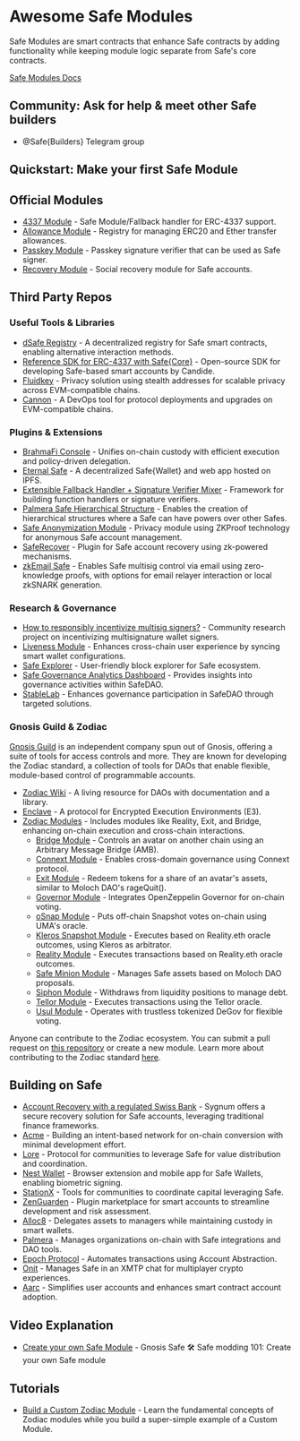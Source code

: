 # Awesome Safe Modules

Safe Modules are smart contracts that enhance Safe contracts by adding functionality while keeping module logic separate from Safe's core contracts.

[Safe Modules Docs](https://docs.safe.global/safe-core/safe-modules)

## Community: Ask for help & meet other Safe builders

- @Safe{Builders} Telegram group

## Quickstart: Make your first Safe Module

## Official Modules

- [4337 Module](https://github.com/safe-global/safe-modules/tree/f0af05c5817fe69291a801c150b3bb8de4da5f7f/modules/4337) - Safe Module/Fallback handler for ERC-4337 support.
- [Allowance Module](https://github.com/safe-global/safe-modules/tree/f0af05c5817fe69291a801c150b3bb8de4da5f7f/modules/allowances) - Registry for managing ERC20 and Ether transfer allowances.
- [Passkey Module](https://github.com/safe-global/safe-modules/tree/f0af05c5817fe69291a801c150b3bb8de4da5f7f/modules/passkey) - Passkey signature verifier that can be used as Safe signer.
- [Recovery Module](https://github.com/safe-global/safe-modules/tree/f0af05c5817fe69291a801c150b3bb8de4da5f7f/modules/recovery) - Social recovery module for Safe accounts.

## Third Party Repos

### Useful Tools & Libraries

- [dSafe Registry](https://twitter.com/daoism_systems) - A decentralized registry for Safe smart contracts, enabling alternative interaction methods.
- [Reference SDK for ERC-4337 with Safe{Core}](https://www.candide.dev/) - Open-source SDK for developing Safe-based smart accounts by Candide.
- [Fluidkey](https://fluidkey.com) - Privacy solution using stealth addresses for scalable privacy across EVM-compatible chains.
- [Cannon](https://usecannon.com) - A DevOps tool for protocol deployments and upgrades on EVM-compatible chains.

### Plugins & Extensions

- [BrahmaFi Console](https://www.brahma.fi/) - Unifies on-chain custody with efficient execution and policy-driven delegation.
- [Eternal Safe](https://github.com/eternalsafe/wallet) - A decentralized Safe{Wallet} and web app hosted on IPFS.
- [Extensible Fallback Handler + Signature Verifier Mixer](https://github.com/rndlabs/safe-contracts) - Framework for building function handlers or signature verifiers.
- [Palmera Safe Hierarchical Structure](https://docs.palmeradao.xyz/palmera-module-safe-hierarchical-structure) - Enables the creation of hierarchical structures where a Safe can have powers over other Safes.
- [Safe Anonymization Module](https://oxor.io/) - Privacy module using ZKProof technology for anonymous Safe account management.
- [SafeRecover](https://github.com/porco-rosso-j/safe-recovery-noir) - Plugin for Safe account recovery using zk-powered mechanisms.
- [zkEmail Safe](https://github.com/zkemail-xyz/safe-login) - Enables Safe multisig control via email using zero-knowledge proofs, with options for email relayer interaction or local zkSNARK generation.

### Research & Governance

- [How to responsibly incentivize multisig signers?](https://github.com/bartosjiri/multisig-signer-incentives) - Community research project on incentivizing multisignature wallet signers.
- [Liveness Module](https://github.com/defi-wonderland/safe-liveness) - Enhances cross-chain user experience by syncing smart wallet configurations.
- [Safe Explorer](https://safescanner.xyz) - User-friendly block explorer for Safe ecosystem.
- [Safe Governance Analytics Dashboard](https://safedao.curiahub.xyz/) - Provides insights into governance activities within SafeDAO.
- [StableLab](https://www.stablelab.xyz/) - Enhances governance participation in SafeDAO through targeted solutions.

### Gnosis Guild & Zodiac

[Gnosis Guild](https://www.gnosisguild.org/) is an independent company spun out of Gnosis, offering a suite of tools for access controls and more. They are known for developing the Zodiac standard, a collection of tools for DAOs that enable flexible, module-based control of programmable accounts.

- [Zodiac Wiki](https://www.zodiac.wiki/) - A living resource for DAOs with documentation and a library.
- [Enclave](https://www.enclave.gg/) - A protocol for Encrypted Execution Environments (E3).
- [Zodiac Modules](https://www.zodiac.wiki/documentation#modules) - Includes modules like Reality, Exit, and Bridge, enhancing on-chain execution and cross-chain interactions.
  - [Bridge Module](https://www.zodiac.wiki/documentation/bridge-module) - Controls an avatar on another chain using an Arbitrary Message Bridge (AMB).
  - [Connext Module](https://github.com/gnosis/zodiac-module-connext/) - Enables cross-domain governance using Connext protocol.
  - [Exit Module](https://www.zodiac.wiki/documentation/exit-pattern) - Redeem tokens for a share of an avatar's assets, similar to Moloch DAO's rageQuit().
  - [Governor Module](https://www.zodiac.wiki/documentation/governor-module) - Integrates OpenZeppelin Governor for on-chain voting.
  - [oSnap Module](https://docs.umaproject.org/developers/osnap/osnap-quick-start) - Puts off-chain Snapshot votes on-chain using UMA's oracle.
  - [Kleros Snapshot Module](https://docs.kleros.io/integrations/types-of-integrations/1.-dispute-resolution-integration-plan/channel-partners/kleros-reality-module) - Executes based on Reality.eth oracle outcomes, using Kleros as arbitrator.
  - [Reality Module](https://www.zodiac.wiki/documentation/reality-module) - Executes transactions based on Reality.eth oracle outcomes.
  - [Safe Minion Module](https://daohaus.substack.com/p/6991f40b-3931-47ff-bea3-fa6f9c365135?s=r) - Manages Safe assets based on Moloch DAO proposals.
  - [Siphon Module](https://github.com/gnosisguild/zodiac-module-siphon) - Withdraws from liquidity positions to manage debt.
  - [Tellor Module](https://github.com/tellor-io/snapshot-zodiac-module) - Executes transactions using the Tellor oracle.
  - [Usul Module](https://github.com/SekerDAO/Usul) - Operates with trustless tokenized DeGov for flexible voting.

Anyone can contribute to the Zodiac ecosystem. You can submit a pull request on [this repository](https://github.com/gnosisguild/zodiac) or create a new module. Learn more about contributing to the Zodiac standard [here](https://github.com/gnosisguild/zodiac/blob/master/CONTRIBUTING.md).

## Building on Safe

- [Account Recovery with a regulated Swiss Bank](https://www.sygnum.com/) - Sygnum offers a secure recovery solution for Safe accounts, leveraging traditional finance frameworks.
- [Acme](https://www.acme.am) - Building an intent-based network for on-chain conversion with minimal development effort.
- [Lore](https://lore.xyz) - Protocol for communities to leverage Safe for value distribution and coordination.
- [Nest Wallet](https://nestwallet.xyz/) - Browser extension and mobile app for Safe Wallets, enabling biometric signing.
- [StationX](http://app.stationx.network) - Tools for communities to coordinate capital leveraging Safe.
- [ZenGuarden](https://zenguard.xyz) - Plugin marketplace for smart accounts to streamline development and risk assessment.
- [Alloc8](https://www.alloc8.xyz) - Delegates assets to managers while maintaining custody in smart wallets.
- [Palmera](https://www.palmeradao.xyz/) - Manages organizations on-chain with Safe integrations and DAO tools.
- [Epoch Protocol](https://www.epochprotocol.xyz/) - Automates transactions using Account Abstraction.
- [Onit](https://www.onit.fun/) - Manages Safe in an XMTP chat for multiplayer crypto experiences.
- [Aarc](https://aarc.xyz/) - Simplifies user accounts and enhances smart contract account adoption.

## Video Explanation

- [Create your own Safe Module](https://www.youtube.com/watch?v=5qZ8z2JWQ5o) - Gnosis Safe 🛠 Safe modding 101: Create your own Safe module

## Tutorials

- [Build a Custom Zodiac Module](https://www.zodiac.wiki/documentation/custom-module) - Learn the fundamental concepts of Zodiac modules while you build a super-simple example of a Custom Module.
